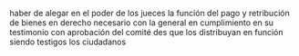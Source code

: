 haber de alegar en el poder de los jueces la función del pago y retribución de bienes en derecho necesario con la general en cumplimiento en su testimonio con aprobación del comité des que los distribuyan en función siendo testigos los ciudadanos